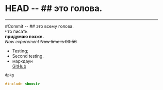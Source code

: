 #  HEAD -- ## это голова.
---
#Commit -- ## это всему голова.  
что писать  
**придумаю позже.<br>**
_Now experement_
~~Now time is 00:56~~  
* Testing;  
* Second testing.  
* маркдаун  
[GitHub](http://www.github.com "Гит Хаб")  
```bash
dpkg
```
```C++
#include <boost>
```
